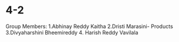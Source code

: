 # 4-2

Group Members:
1.Abhinay Reddy Kaitha
2.Dristi Marasini- Products
3.Divyaharshini Bheemireddy
4. Harish Reddy Vavilala
